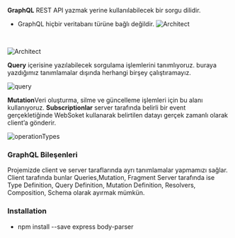 <b>GraphQL</b> REST API yazmak yerine kullanılabilecek bir sorgu dilidir.

- GraphQL hiçbir veritabanı türüne bağlı değildir.
![Architect](https://github.com/NisanurBulut/SayHiCode/blob/master/Trailers/sayHiGraphQL/images/architect.png)
<br>

![Architect](https://github.com/NisanurBulut/SayHiCode/blob/master/Trailers/sayHiGraphQL/images/restApiLimits.png)
<br>

<b>Query</b> içerisine yazılabilecek sorgulama işlemlerini tanımlıyoruz. buraya yazdığımız tanımlamalar dışında herhangi birşey çalıştıramayız.

![query](https://github.com/NisanurBulut/SayHiCode/blob/master/Trailers/sayHiGraphQL/images/query.png)
<br>

<b>Mutation</b>Veri oluşturma, silme ve güncelleme işlemleri için bu alanı kullanıyoruz.
<b>Subscriptionlar</b> server tarafında belirli bir event gerçekletiğinde WebSoket kullanarak belirtilen datayı gerçek zamanlı olarak client’a gönderir.

![operationTypes](https://github.com/NisanurBulut/SayHiCode/blob/master/Trailers/sayHiGraphQL/images/operationTypes.png)

### GraphQL Bileşenleri
Projemizde client ve server taraflarında ayrı tanımlamalar yapmamızı sağlar. Client tarafında bunlar Queries,Mutation, Fragment
Server tarafında ise Type Definition, Query Definition, Mutation Definition, Resolvers, Composition, Schema olarak ayırmak mümkün.

### Installation
- npm install --save express body-parser